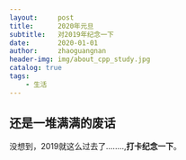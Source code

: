 ```yaml
---
layout:     post
title:      2020年元旦
subtitle:   对2019年纪念一下
date:       2020-01-01
author:     zhaoguangnan
header-img: img/about_cpp_study.jpg
catalog: true
tags:
    - 生活
---
```


## 还是一堆满满的废话

没想到，2019就这么过去了........,**打卡纪念一下**。